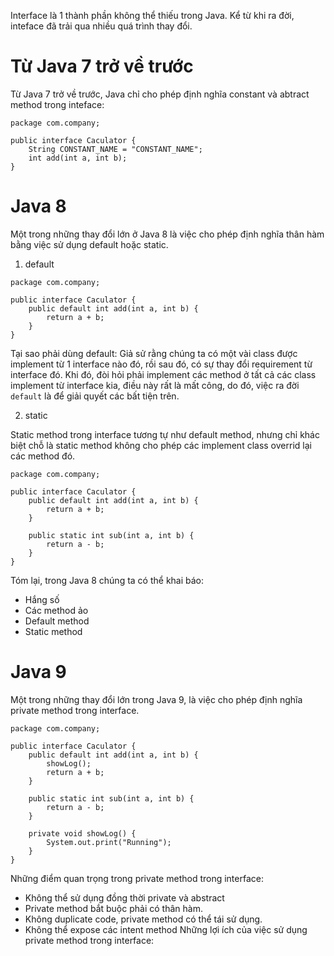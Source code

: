 Interface là 1 thành phần không thể thiếu trong Java. Kể từ khi ra đời, inteface đã trải qua nhiều quá trình thay đổi.
# Từ Java 7 trở về trước
Từ Java 7 trở về trước, Java chỉ cho phép định nghĩa constant và abtract method trong inteface:
```
package com.company;

public interface Caculator {
    String CONSTANT_NAME = "CONSTANT_NAME";
    int add(int a, int b);
}
```
# Java 8
Một trong những thay đổi lớn ở Java 8 là việc cho phép định nghĩa thân hàm bằng việc sử dụng default hoặc static.
1. default
```
package com.company;

public interface Caculator {
    public default int add(int a, int b) {
        return a + b;
    }
}
```
Tại sao phải dùng default: Giả sử rằng chúng ta có một vài class được implement từ 1 interface nào đó, rồi sau đó, có sự thay đổi requirement từ interface đó. Khi đó, đòi hỏi phải implement các method ở tất cả các class implement từ interface kia, điều này rất là mất công, do đó, việc ra đời `default` là để giải quyết các bất tiện trên.

2. static

Static method trong interface tương tự như default method, nhưng chỉ khác biệt chỗ là static method không cho phép các implement class overrid lại các method đó.

```
package com.company;

public interface Caculator {
    public default int add(int a, int b) {
        return a + b;
    }

    public static int sub(int a, int b) {
        return a - b;
    }
}
```

Tóm lại, trong Java 8 chúng ta có thể khai báo:
- Hắng số
- Các method ảo
- Default method
- Static method

# Java 9
Một trong những thay đổi lớn trong Java 9, là việc cho phép định nghĩa private method trong interface.
```
package com.company;

public interface Caculator {
    public default int add(int a, int b) {
        showLog();
        return a + b;
    }

    public static int sub(int a, int b) {
        return a - b;
    }

    private void showLog() {
        System.out.print("Running");
    }
}
```
Những điểm quan trọng trong private method  trong interface:
- Không thể sử dụng đồng thời private và abstract
- Private method bắt buộc phải có thân hàm.
- Không duplicate code, private method có thể tái sử dụng.
- Không thể expose các intent method 
Những lợi ích của việc sử dụng private method trong interface: